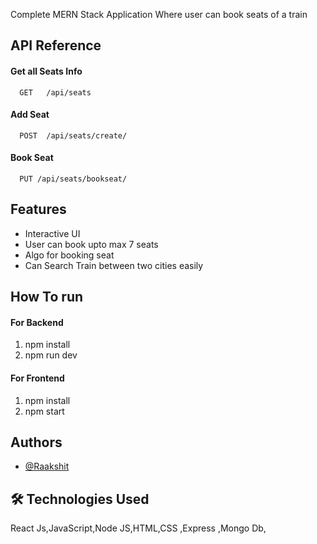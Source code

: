 


Complete MERN Stack Application Where user can book seats of a train


## API Reference

#### Get all Seats Info

```http
  GET   /api/seats

```

#### Add Seat

```http
  POST  /api/seats/create/
```

#### Book Seat

```http
  PUT /api/seats/bookseat/
```



## Features

- Interactive UI
- User can book upto max 7 seats
- Algo for booking seat
- Can Search Train between two cities easily


## How To run

#### For Backend
1. npm install
2. npm run dev

#### For Frontend
1. npm install
2. npm start
## Authors

- [@Raakshit](https://github.com/Raakshit)


## 🛠 Technologies Used
React Js,JavaScript,Node JS,HTML,CSS ,Express ,Mongo Db,

